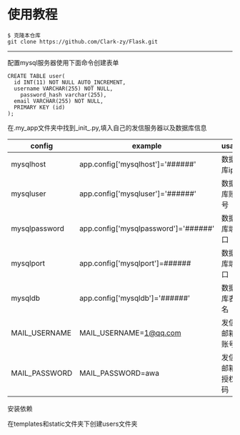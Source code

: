 # 使用教程
```
$ 克隆本仓库
git clone https://github.com/Clark-zy/Flask.git
```


----
配置mysql服务器使用下面命令创建表单

```
CREATE TABLE user(
  id INT(11) NOT NULL AUTO_INCREMENT,
  username VARCHAR(255) NOT NULL,
    password_hash varchar(255),
  email VARCHAR(255) NOT NULL,
  PRIMARY KEY (id)
);

```

 在.my_app文件夹中找到_init_.py,填入自己的发信服务器以及数据库信息


| config|example|usage|
| ------------- | ----------------------- | ---------------------- |
| mysqlhost| app.config['mysqlhost']='######' | 数据库ip|
| mysqluser| app.config['mysqluser']='######'| 数据库账号|
| mysqlpassword |app.config['mysqlpassword']='######'| 数据库端口|
| mysqlport| app.config['mysqlport']=######| 数据库端口|
| mysqldb|app.config['mysqldb']='######'| 数据库表名 |
| MAIL_USERNAME | MAIL_USERNAME=1@qq.com|发信邮箱账号|
| MAIL_PASSWORD|MAIL_PASSWORD=awa|发信邮箱授权码|

安装依赖

在templates和static文件夹下创建users文件夹    






